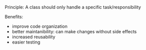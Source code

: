 Principle: A class should only handle a specific task/responsibility

Benefits:
- improve code organization
- better maintanibility: can make changes without side effects
- increased reusability
- easier testing